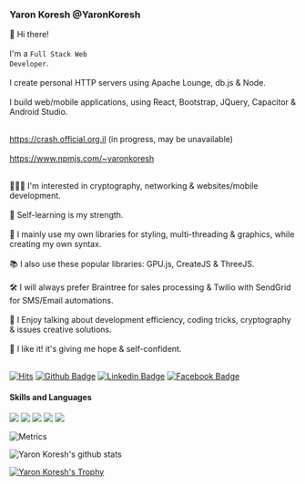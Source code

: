 ### Yaron Koresh @YaronKoresh

👋 Hi there!<br/><br/>
I'm a <code>Full Stack Web Developer</code>.<br/><br/>
I create personal HTTP servers using Apache Lounge, db.js & Node.<br/><br/>
I build web/mobile applications, using React, Bootstrap, JQuery, Capacitor & Android Studio.<br/><br/>

https://crash.official.org.il (in progress, may be unavailable) <br/><br/>
https://www.npmjs.com/~yaronkoresh <br/><br/>

👨🏻‍💻 I'm interested in cryptography, networking & websites/mobile development.<br/><br/>
💪 Self-learning is my strength.<br/><br/>
📖 I mainly use my own libraries for styling, multi-threading & graphics, while creating my own syntax.<br/><br/>
📚 I also use these popular libraries: GPU.js, CreateJS & ThreeJS.<br/><br/>
🛠️ I will always prefer Braintree for sales processing & Twilio with SendGrid for SMS/Email automations.<br/><br/>
🙌 I Enjoy talking about development efficiency, coding tricks, cryptography & issues creative solutions.<br/><br/>
🌈 I like it! it's giving me hope & self-confident.<br/><br/>

[![Hits](https://hits.seeyoufarm.com/api/count/incr/badge.svg?url=https%3A%2F%2Fgithub.com%2FYaronKoresh&count_bg=%23A0A0A0&title_bg=%23555555&icon=github.svg&icon_color=%23FFFFFF&title=hits&edge_flat=true)](https://hits.seeyoufarm.com)
[![Github Badge](http://img.shields.io/badge/-Github-000000?style=flat-square&logo=github&link=https://github.com/YaronKoresh)](https://github.com/YaronKoresh)
[![Linkedin Badge](https://img.shields.io/badge/-LinkedIn-blue?style=flat-square&logo=Linkedin&logoColor=white&link=https://www.linkedin.com/in/yaron-koresh)](https://www.linkedin.com/in/yaron-koresh)
[![Facebook Badge](https://img.shields.io/badge/Facebook-1877f2?style=flat-square&logo=facebook&logoColor=white&link=https://www.facebook.com/people/ירון-כורש/100071801628056)](https://www.facebook.com/people/ירון-כורש/100071801628056)

#### Skills and Languages

<p>
  <img src="https://img.shields.io/badge/Apache-F05032?style=plastic&logo=Apache&logoColor=white"/>
  <img src="https://img.shields.io/badge/Node-000000?style=plastic&logo=Node&logoColor=white"/>
  <img src="https://img.shields.io/badge/CSS-F05032?style=plastic&logo=CSS&logoColor=white"/>
  <img src="https://img.shields.io/badge/HTML-000000?style=plastic&logo=HTML&logoColor=white"/>
  <img src="https://img.shields.io/badge/JavaScript-FF0030?style=plastic&logo=JavaScript&logoColor=white"/>
</p>
  
![Metrics](https://metrics.lecoq.io/YaronKoresh?template=classic&base.repositories=0&languages=1&languages.ignored=c%2Cc%2B%2B%2Cjava&config.timezone=Asia%2FSeoul&config.animated=true)

![Yaron Koresh's github stats](https://github-readme-stats.vercel.app/api?username=YaronKoresh&theme=default&show_icons=true&row=2&column=3)

[![Yaron Koresh's Trophy](https://github-profile-trophy.vercel.app/?username=YaronKoresh&row=1&margin-w=15&theme=chalk&rank=B,A,AA,AAA,S,SS,SSS)](https://github.com/ryo-ma/github-profile-trophy)
